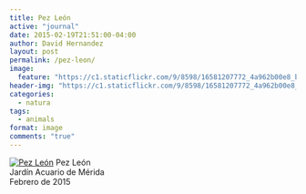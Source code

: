 ```yaml
---
title: Pez León
active: "journal"
date: 2015-02-19T21:51:00-04:00
author: David Hernandez
layout: post
permalink: /pez-leon/
image: 
  feature: "https://c1.staticflickr.com/9/8598/16581207772_4a962b00e8_b.jpg"
header-img: "https://c1.staticflickr.com/9/8598/16581207772_4a962b00e8_b.jpg"
categories:
  - natura
tags:
  - animals
format: image
comments: "true"
---
```

<a href="https://c1.staticflickr.com/9/8598/16581207772_4a962b00e8_b.jpg"><img src="https://c1.staticflickr.com/9/8598/16581207772_4a962b00e8_b.jpg" class="popup"  title="Pez León" data-caption="© 2015 by David Hernández"></a> Pez León<br /> Jardín Acuario de Mérida<br /> Febrero de 2015
